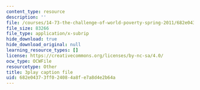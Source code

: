 ```yaml
---
content_type: resource
description: ''
file: /courses/14-73-the-challenge-of-world-poverty-spring-2011/682e04373ff024084a8fe7a8d4e2b64a_qgA-JxgtjZg.srt
file_size: 83266
file_type: application/x-subrip
hide_download: true
hide_download_original: null
learning_resource_types: []
license: https://creativecommons.org/licenses/by-nc-sa/4.0/
ocw_type: OCWFile
resourcetype: Other
title: 3play caption file
uid: 682e0437-3ff0-2408-4a8f-e7a8d4e2b64a
---
```

